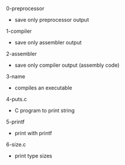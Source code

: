 0-preprocessor
* save only preprocessor output

1-compiler
* save only assembler output

2-assembler
* save only compiler output (assembly code)

3-name
* compiles an executable

4-puts.c
* C program to print string

5-printf
* print with printf

6-size.c
* print type sizes
